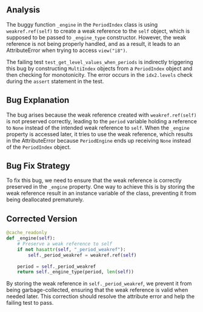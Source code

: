 ## Analysis
The buggy function `_engine` in the `PeriodIndex` class is using `weakref.ref(self)` to create a weak reference to the `self` object, which is supposed to be passed to `_engine_type` constructor. However, the weak reference is not being properly handled, and as a result, it leads to an AttributeError when trying to access `view("i8")`.

The failing test `test_get_level_values_when_periods` is indirectly triggering this bug by constructing `MultiIndex` objects from a `PeriodIndex` object and then checking for monotonicity. The error occurs in the `idx2.levels` check during the `assert` statement in the test.

## Bug Explanation
The bug arises because the weak reference created with `weakref.ref(self)` is not preserved correctly, leading to the `period` variable holding a reference to `None` instead of the intended weak reference to `self`. When the `_engine` property is accessed later, it tries to use the weak reference, which results in the AttributeError because `PeriodEngine` ends up receiving `None` instead of the `PeriodIndex` object.

## Bug Fix Strategy
To fix this bug, we need to ensure that the weak reference is correctly preserved in the `_engine` property. One way to achieve this is by storing the weak reference result in an instance variable of the class, preventing it from being deallocated prematurely.

## Corrected Version
```python
@cache_readonly
def _engine(self):
    # Preserve a weak reference to self
    if not hasattr(self, "_period_weakref"):
        self._period_weakref = weakref.ref(self)
    
    period = self._period_weakref
    return self._engine_type(period, len(self))
```

By storing the weak reference in `self._period_weakref`, we prevent it from being garbage-collected, ensuring that the weak reference is valid when needed later. This correction should resolve the attribute error and help the failing test to pass.